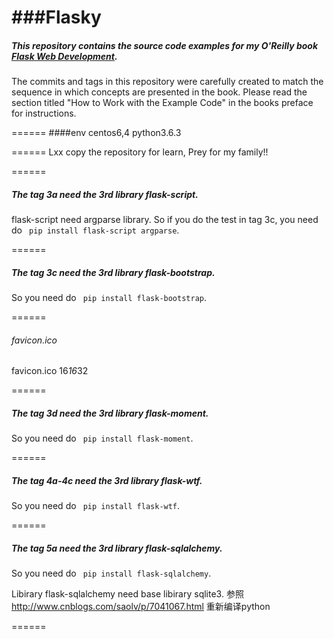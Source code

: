 ###Flasky
======

##### This repository contains the source code examples for my O'Reilly book [Flask Web Development](http://www.flaskbook.com).

The commits and tags in this repository were carefully created to match the sequence in which concepts are presented in the book. Please read the section titled "How to Work with the Example Code" in the books preface for instructions.

======
####env
centos6,4  python3.6.3

======
Lxx copy the repository for learn, Prey for my family!!

======
##### The tag 3a need the 3rd library flask-script. 
flask-script need argparse library.
So if you do the test in tag 3c, you need do ` pip install flask-script argparse`. 

======
##### The tag 3c need the 3rd library flask-bootstrap.
So you need do ` pip install flask-bootstrap`.

======
###### favicon.ico
favicon.ico 16*16*32

======
##### The tag 3d need the 3rd library flask-moment.
So you need do ` pip install flask-moment`.

======
##### The tag 4a-4c need the 3rd library flask-wtf.
So you need do ` pip install flask-wtf`.

======
##### The tag 5a need the 3rd library flask-sqlalchemy.
So you need do ` pip install flask-sqlalchemy`.

Libirary flask-sqlalchemy need base libirary sqlite3.
参照 http://www.cnblogs.com/saolv/p/7041067.html 重新编译python

======



